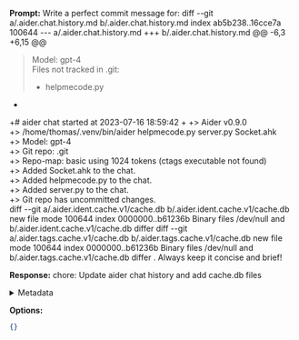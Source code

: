 **Prompt:**
Write a perfect commit message for: diff --git a/.aider.chat.history.md b/.aider.chat.history.md
index ab5b238..16cce7a 100644
--- a/.aider.chat.history.md
+++ b/.aider.chat.history.md
@@ -6,3 +6,15 @@
 > Model: gpt-4  
 > Files not tracked in .git:  
 > - helpmecode.py  
+
+# aider chat started at 2023-07-16 18:59:42
+
+> Aider v0.9.0  
+> /home/thomas/.venv/bin/aider helpmecode.py server.py Socket.ahk  
+> Model: gpt-4  
+> Git repo: .git  
+> Repo-map: basic using 1024 tokens (ctags executable not found)  
+> Added Socket.ahk to the chat.  
+> Added helpmecode.py to the chat.  
+> Added server.py to the chat.  
+> Git repo has uncommitted changes.  
diff --git a/.aider.ident.cache.v1/cache.db b/.aider.ident.cache.v1/cache.db
new file mode 100644
index 0000000..b61236b
Binary files /dev/null and b/.aider.ident.cache.v1/cache.db differ
diff --git a/.aider.tags.cache.v1/cache.db b/.aider.tags.cache.v1/cache.db
new file mode 100644
index 0000000..b61236b
Binary files /dev/null and b/.aider.tags.cache.v1/cache.db differ
. Always keep it concise and brief!

**Response:**
chore: Update aider chat history and add cache.db files

<details><summary>Metadata</summary>

- Duration: 902 ms
- Datetime: 2023-07-16T18:02:23.813372
- Model: gpt-3.5-turbo-0613

</details>

**Options:**
```json
{}
```

